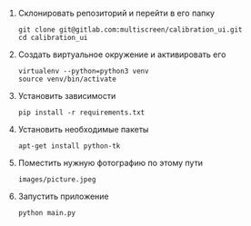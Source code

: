 1. Склонировать репозиторий и перейти в его папку

    ```
    git clone git@gitlab.com:multiscreen/calibration_ui.git
    cd calibration_ui
    ```

2. Создать виртуальное окружение и активировать его

    ```
    virtualenv --python=python3 venv
    source venv/bin/activate
    ```

3. Установить зависимости

    ```
    pip install -r requirements.txt
    ```

4. Установить необходимые пакеты
    ```
    apt-get install python-tk
    ```

5. Поместить нужную фотографию по этому пути
    ```
    images/picture.jpeg
    ```

6. Запустить приложение
    ```
    python main.py
    ```
